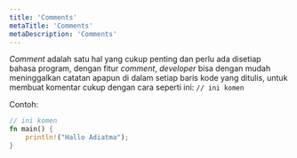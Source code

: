 ```yaml
---
title: 'Comments'
metaTitle: 'Comments'
metaDescription: 'Comments'
---
```


_Comment_ adalah satu hal yang cukup penting dan perlu ada disetiap bahasa program, dengan fitur _comment_, _developer_ bisa dengan mudah meninggalkan catatan apapun di dalam setiap baris kode yang ditulis, untuk membuat komentar cukup dengan cara seperti ini: `// ini komen`

Contoh:

```rust
// ini komen
fn main() {
    println!("Hallo Adiatma");
}
```

